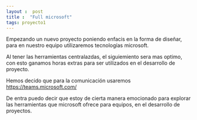 ```yaml
---
layout :  post
title :  "Full microsoft"
tags: proyecto1
---
```

Empezando un nuevo proyecto poniendo enfacis en la forma de diseñar, para en nuestro equipo utilizaremos tecnologías microsoft.

Al tener las herramientas centralazdas, el siguiemiento sera mas optimo, con esto ganamos horas extras para ser utilizados en el desarrollo de proyecto.

Hemos decido que para la comunicación usaremos https://teams.microsoft.com/

De entra puedo decir que estoy de cierta manera emocionado para explorar las herramientas que microsoft ofrece para equipos,  en el  desarrollo de proyectos.
